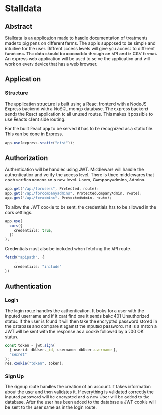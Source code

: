 # Stalldata

## Abstract

Stalldata is an application made to handle documentation of treatments made to pig pens on different farms. The app is supposed to be simple and intuitive for the user. Diffrent access levels will give you access to different functions. The data should be accessible through an API and in CSV format. An express web application will be used to serve the application and will work on every device that has a web browser.

## Application

### Structure

The application structure is built using a React frontend with a NodeJS Express backend with a NoSQL mongo database. The express backend sends the React application to all unused routes. This makes it possible to use Reacts client side routing.

For the built React app to be served it has to be recognized as a static file. This can be done in Express.

```ts
app.use(express.static("dist"));
```

## Authorization

Authentication will be handled using JWT. Middleware will handle the authentication and verify the access level. There is three middlewares that each verifies access on a new level. Users, CompanyAdmins, Admins.

```ts
app.get("/api/forusers", Protected, route);
app.get("/api/forcompanyadmins", ProtectedCompanyAdmin, route);
app.get("/api/foradmins", ProtectedAdmin, route);
```

To allow the JWT cookie to be sent, the credentials has to be allowed in the cors settings.

```ts
app.use(
  cors({
    credentials: true,
  })
);
```

Credentials must also be included when fetching the API route.

```ts
fetch("apipath", {
    ...
    credentials: "include"
})
```

## Authentication

### Login

The login route handles the authentication. It looks for a user with the inputed username and if it cant find one it sends bakc 401 Unauthorized status. If the user is found it will then take the encrypted password stored in the database and compare it against the inputed password. If it is a match a JWT will be sent with the response as a cookie followed by a 200 OK status.

```ts
const token = jwt.sign(
  { userid: dbUser._id, username: dbUser.username },
  "secret"
);
res.cookie("token", token);
```

### Sign Up

The signup route handles the creation of an account. It takes information about the user and then validates it. If everything is validated correctly the inputed password will be encrypted and a new User will be added to the database. After the user has been added to the database a JWT cookie will be sent to the user same as in the login route.
